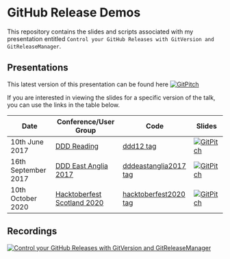 # GitHub Release Demos

This repository contains the slides and scripts associated with my presentation entitled `Control your GitHub Releases with GitVersion and GitReleaseManager`.

## Presentations

This latest version of this presentation can be found here [![GitPitch](https://gitpitch.com/assets/badge.svg)](https://gitpitch.com/gep13-talks/GitHubReleaseDemos/master)

If you are interested in viewing the slides for a specific version of the talk, you can use the links in the table below.

| Date                     | Conference/User Group                                      | Code                                                                                                      | Slides                                                                                                                      |
|--------------------------|------------------------------------------------------------|-----------------------------------------------------------------------------------------------------------|-----------------------------------------------------------------------------------------------------------------------------|
| 10th June 2017           | [DDD Reading](https://developerdeveloperdeveloper.com/)    | [ddd12 tag](https://github.com/gep13-talks/GitHubReleaseDemos/releases/tag/ddd12)                         | [![GitPitch](https://gitpitch.com/assets/badge.svg)](https://gitpitch.com/gep13-talks/GitHubReleaseDemos/ddd12)             |
| 16th September 2017      | [DDD East Anglia 2017](https://www.dddeastanglia.com/)     | [dddeastanglia2017 tag](https://github.com/gep13-talks/GitHubReleaseDemos/releases/tag/dddeastanglia2017) | [![GitPitch](https://gitpitch.com/assets/badge.svg)](https://gitpitch.com/gep13-talks/GitHubReleaseDemos/dddeastanglia2017) |
| 10th October 2020        | [Hacktoberfest Scotland 2020](https://hacktoberfest.scot/) | [hacktoberfest2020 tag](https://github.com/gep13-talks/GitHubReleaseDemos/releases/tag/hacktoberfest2020) | [![GitPitch](https://gitpitch.com/assets/badge.svg)](https://gitpitch.com/gep13-talks/GitHubReleaseDemos/hacktoberfest2020) |


## Recordings

[![Control your GitHub Releases with GitVersion and GitReleaseManager](https://img.youtube.com/vi/SlM02V1tkSc/0.jpg)](https://www.youtube.com/watch?v=SlM02V1tkSc)
